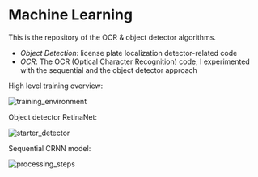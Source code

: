 # Machine Learning

This is the repository of the OCR & object detector algorithms. 

- *Object Detection*: license plate localization detector-related code
- *OCR*: The OCR (Optical Character Recognition) code; I experimented with the sequential and the object detector approach

High level training overview:

![training_environment](https://user-images.githubusercontent.com/37120889/151550573-91552707-3d5b-44e5-8937-35dcd85bfe30.png)

Object detector RetinaNet:

![starter_detector](https://user-images.githubusercontent.com/37120889/151550525-a5db234c-1dcf-41a4-b359-629a0d5cd463.png)

Sequential CRNN model:

![processing_steps](https://user-images.githubusercontent.com/37120889/151550526-67fb319b-795e-467f-b90c-9534c52afa99.png)
